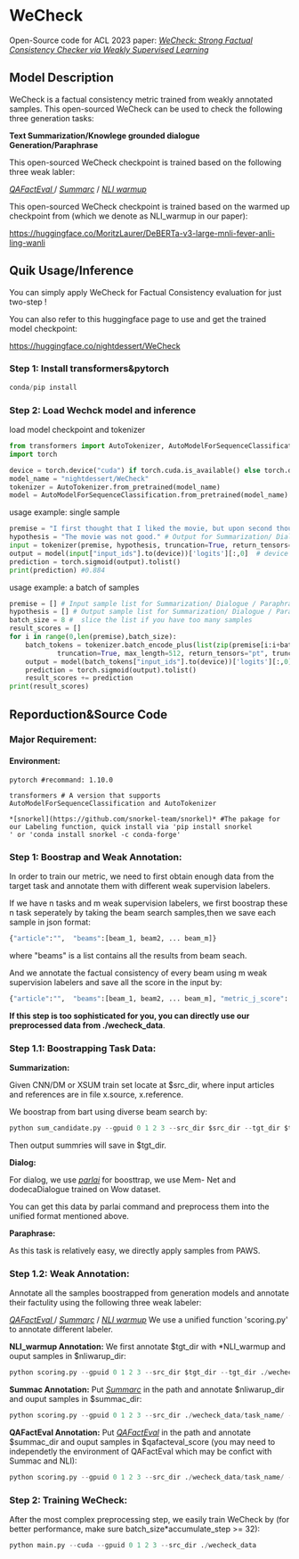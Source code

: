 # WeCheck
Open-Source code for ACL 2023 paper:
*[WeCheck: Strong Factual Consistency Checker via Weakly Supervised Learning
](https://arxiv.org/abs/2212.10057)*

## Model Description
WeCheck is a factual consistency metric trained from weakly annotated samples.
This open-sourced WeCheck can be used to check the following three generation tasks:

**Text Summarization/Knowlege grounded dialogue Generation/Paraphrase**

This  open-sourced WeCheck checkpoint is trained based on the following three weak labler:

*[QAFactEval
](https://github.com/salesforce/QAFactEval)* / *[Summarc](https://github.com/tingofurro/summac)* / *[NLI warmup](https://huggingface.co/MoritzLaurer/DeBERTa-v3-large-mnli-fever-anli-ling-wanli)* 

This  open-sourced WeCheck checkpoint is trained based on the warmed up checkpoint from (which we denote as NLI_warmup in our paper):

https://huggingface.co/MoritzLaurer/DeBERTa-v3-large-mnli-fever-anli-ling-wanli

## Quik Usage/Inference
You can simply apply WeCheck for Factual Consistency evaluation for just two-step !

You can also refer to this huggingface page to use and get the trained model checkpoint:

https://huggingface.co/nightdessert/WeCheck

### Step 1: Install transformers&pytorch

```python
conda/pip install
```
### Step 2:  Load Wechck model and inference
load model checkpoint and tokenizer
```python
from transformers import AutoTokenizer, AutoModelForSequenceClassification
import torch

device = torch.device("cuda") if torch.cuda.is_available() else torch.device("cpu")
model_name = "nightdessert/WeCheck"
tokenizer = AutoTokenizer.from_pretrained(model_name)
model = AutoModelForSequenceClassification.from_pretrained(model_name)
```
usage example: single sample 
```python
premise = "I first thought that I liked the movie, but upon second thought it was actually disappointing." # Input for Summarization/ Dialogue / Paraphrase
hypothesis = "The movie was not good." # Output for Summarization/ Dialogue / Paraphrase
input = tokenizer(premise, hypothesis, truncation=True, return_tensors="pt", truncation_strategy="only_first", max_length=512)
output = model(input["input_ids"].to(device))['logits'][:,0]  # device = "cuda:0" or "cpu"
prediction = torch.sigmoid(output).tolist()
print(prediction) #0.884
```
usage example: a batch of samples
```python
premise = [] # Input sample list for Summarization/ Dialogue / Paraphrase
hypothesis = [] # Output sample list for Summarization/ Dialogue / Paraphrase
batch_size = 8 #  slice the list if you have too many samples
result_scores = []
for i in range(0,len(premise),batch_size):
    batch_tokens = tokenizer.batch_encode_plus(list(zip(premise[i:i+batch_size], hypothesis[i:i+batch_size])), padding=True, 
            truncation=True, max_length=512, return_tensors="pt", truncation_strategy="only_first")
    output = model(batch_tokens["input_ids"].to(device))['logits'][:,0]  # device = "cuda:0" or "cpu"
    prediction = torch.sigmoid(output).tolist()
    result_scores += prediction
print(result_scores)
```
## Reporduction&Source Code
### Major Requirement:
#### Environment:
```text
pytorch #recommand: 1.10.0

transformers # A version that supports AutoModelForSequenceClassification and AutoTokenizer

*[snorkel](https://github.com/snorkel-team/snorkel)* #The pakage for our Labeling function, quick install via 'pip install snorkel
' or 'conda install snorkel -c conda-forge' 
```
### Step 1: Boostrap and Weak  Annotation:
In order to train our metric, we need to first obtain enough data from the target task and annotate them with different weak supervision labelers.

If we have n tasks and m weak supervision labelers, we first boostrap these n task  seperately by taking the  beam search samples,then we save each sample in json format:
```python
{"article":"",  "beams":[beam_1, beam2, ... beam_m]}
```
where "beams" is a list contains all the results from beam seach.

And we annotate the factual consistency of every beam  using  m weak supervision labelers and save all the score in the input by:
```python
{"article":"",  "beams":[beam_1, beam2, ... beam_m], "metric_j_score": [..., beam_i_score, ...]}
```
**If this step is too sophisticated for you, you can directly use our preprocessed data from ./wecheck_data**. 

### Step 1.1: Boostrapping Task Data:
**Summarization:**

Given CNN/DM or XSUM train set locate at $src_dir, where input articles and references are in file x.source, x.reference.

We boostrap from bart using diverse beam search by:
```python
python sum_candidate.py --gpuid 0 1 2 3 --src_dir $src_dir --tgt_dir $tgt_dir --dataset 'cnn/dm' or 'xsum'
```
Then output summries will save in $tgt_dir.

**Dialog:**

For dialog, we use *[parlai](https://parl.ai/)* for boosttrap, we use Mem-
Net and dodecaDialogue trained on Wow dataset.

You can get this data by parlai command and preprocess them into the unified format mentioned above.

**Paraphrase:**

As this task is relatively easy, we directly apply samples from PAWS.

### Step 1.2: Weak  Annotation:

Annotate all the samples boostrapped from generation models and annotate their factulity using the following three weak labeler:

*[QAFactEval
](https://github.com/salesforce/QAFactEval)* / *[Summarc](https://github.com/tingofurro/summac)* / *[NLI warmup](https://huggingface.co/MoritzLaurer/DeBERTa-v3-large-mnli-fever-anli-ling-wanli)* 
We use a unified function 'scoring.py' to annotate different labeler.

**NLI_warmup Annotation:** 
We first annotate $tgt_dir with *NLI_warmup and ouput samples in $nliwarup_dir:
```python
python scoring.py --gpuid 0 1 2 3 --src_dir $tgt_dir --tgt_dir ./wecheck_data/task_name/ --scorer anli
```

**Summac Annotation:** 
Put *[Summarc](https://github.com/tingofurro/summac)* in the path and annotate $nliwarup_dir and ouput samples in $summac_dir:
```python
python scoring.py --gpuid 0 1 2 3 --src_dir ./wecheck_data/task_name/ --tgt_dir ./wecheck_data/task_name/ --scorer summac
```

**QAFactEval Annotation:** 
Put *[QAFactEval](https://github.com/salesforce/QAFactEval)*  in the path and annotate $summac_dir and ouput samples in $qafacteval_score (you may need to independetly the environment of QAFactEval which may be confict with Summac and NLI):
```python
python scoring.py --gpuid 0 1 2 3 --src_dir ./wecheck_data/task_name/ --tgt_dir ./wecheck_data/task_name/ --scorer qafacteval
```
### Step 2: Training WeCheck:
After the most complex preprocessing step, we easily train WeCheck by (for better performance, make sure batch_size*accumulate_step >= 32): 
```python
python main.py --cuda --gpuid 0 1 2 3 --src_dir ./wecheck_data

